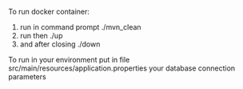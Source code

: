 To run docker container:
1. run in command prompt
    ./mvn_clean
2. run then
    ./up
3. and after closing 
    ./down

To run in your environment put in file src/main/resources/application.properties your database connection parameters
